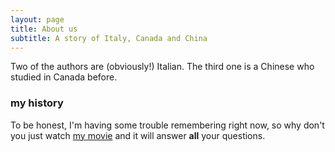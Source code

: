 ```yaml
---
layout: page
title: About us
subtitle: A story of Italy, Canada and China
---
```


Two of the authors are (obviously!) Italian. The third one is a Chinese who studied in Canada before.


### my history

To be honest, I'm having some trouble remembering right now, so why don't you just watch [my movie](http://en.wikipedia.org/wiki/The_Princess_Bride_%28film%29) and it will answer **all** your questions.
